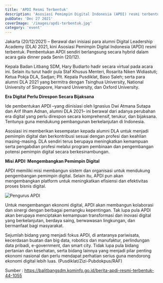 ```yaml
---
title: 'APDI Resmi Terbentuk'
description: 'Asosiasi Pemimpin Digital Indonesia (APDI) resmi terbentuk'
pubDate: 'Dec 27 2021'
coverImage: '/images/apdi-terbentuk.jpg'
category: 'event'
---
```


Jakarta (20/12/2021) – Berawal dari inisiasi para alumni Digital Leadership Academy (DLA) 2021, kini Asosiasi Pemimpin Digital Indonesia (APDI) resmi terbentuk. Pembentukan APDI sendiri berlangsung secara hybrid dalam acara gala dinner pada Senin (20/12).

Kepala Badan Litbang SDM, Hary Budiarto hadir secara virtual pada acara ini. Selain itu turut hadir pula Staf Khusus Menteri, Rosarita Niken Widiastuti; Ketua Pokja DLA, Sadjan; Plt. Kepala Pusdiklat, Baso Saleh; serta para alumni DLA 2021 yang bermitra dengan Tsinghua University, National University of Singapore, Harvard University, dan Oxford University.


**Era Digital Perlu Direspon Secara Bijaksana**

Ide pembentukan APDI –yang diinisiasi oleh Ignasius Dwi Atmana Sutapa dan Arif Ilham Adnan, alumni DLA 2021– ini berawal dari adanya perubahan era digital yang perlu direspon secara komprehensif, terukur, dan bijaksana. Tentunya guna mendukung pembangunan berkelanjutan di Indonesia.

Asosiasi ini memberikan kesempatan kepada alumni DLA untuk menjadi pemimpin digital dan berkontribusi sesuai dengan profesi dan keahlian masing-masing. DLA sendiri terus berupaya meningkatkan kemampuan serta pengabdian profesi melalui program pembinaan dan pengembangan potensi pemimpin digital secara berkesinambungan.

**Misi APDI: Mengembangkan Pemimpin Digital**

APDI memiliki misi membangun sistem dan organisasi untuk mendukung pengembangan pemimpin digital. Selain itu, APDI pun akan mengembangkan platform untuk meningkatkan efisiensi dan efektivitas proses bisnis digital.

![Pengurus APDI](/images/APDI-Pengurus.jpg)

Untuk mengembangan ekonomi digital, APDI akan membangun kolaborasi dan sinergi dengan berbagai pemangku kepentingan. Tak lupa pula APDI akan berupaya menciptakan kemampuan transformasi dan inovasi digital yang berkelanjutan, berdaya saing, berwawasan lingkungan, dan bermanfaat bagi masyarakat.

Sejumlah bidang yang menjadi fokus APDI, di antaranya pariwisata, kecerdasan buatan dan big data, robotics dan manufaktur, perlindungan data pribadi, e-government, dan smart city. Tidak lupa pula bidang pertanian dan kesehatan, serta bidang lainnya yang menjadi pilar penting ekonomi nasional dan perlu mendapat perhatian serius guna mendorong ekonomi digital lebih luas. (Pusdiklat/Zizi-Pubdokpus/RAF)

Sumber : https://balitbangsdm.kominfo.go.id/berita-apdi-resmi-terbentuk-44-1055


